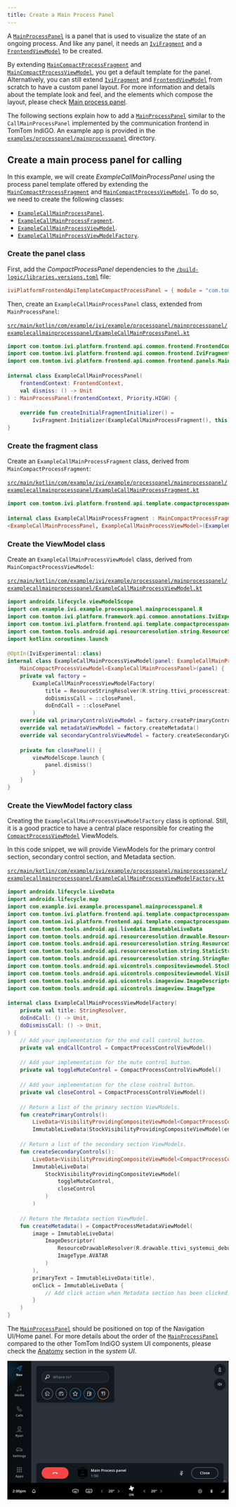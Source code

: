 ```yaml
---
title: Create a Main Process Panel
---
```


A [`MainProcessPanel`](TTIVI_PLATFORM_API) is a panel that is used to visualize the state of an
ongoing process. And like any panel, it needs an [`IviFragment`](TTIVI_PLATFORM_API) and a
[`FrontendViewModel`](TTIVI_PLATFORM_API) to be created.

By extending [`MainCompactProcessFragment`](TTIVI_PLATFORM_API) and
[`MainCompactProcessViewModel`](TTIVI_PLATFORM_API), you get a default template for the panel.
Alternatively, you can still extend [`IviFragment`](TTIVI_PLATFORM_API) and
[`FrontendViewModel`](TTIVI_PLATFORM_API) from scratch to have a custom panel layout. For more
information and details about the template look and feel, and the elements which compose the layout,
please check
[Main process panel](/tomtom-indigo/documentation/design/system-ui/main-process-panels).

The following sections explain how to add a [`MainProcessPanel`](TTIVI_PLATFORM_API) similar to the
`CallMainProcessPanel` implemented by the communication frontend in TomTom IndiGO. An example app is
provided in the
[`examples/processpanel/mainprocesspanel`](https://github.com/tomtom-international/tomtom-indigo-sdk-examples/tree/main/examples/processpanel/mainprocesspanel)
directory.

## Create a main process panel for calling

In this example, we will create _ExampleCallMainProcessPanel_ using the process panel template
offered by extending the [`MainCompactProcessFragment`](TTIVI_PLATFORM_API) and
[`MainCompactProcessViewModel`](TTIVI_PLATFORM_API). To do so, we need to create the following
classes:

- [`ExampleCallMainProcessPanel`](#create-the-panel-class).
- [`ExampleCallMainProcessFragment`](#create-the-fragment-class).
- [`ExampleCallMainProcessViewModel`](#create-the-viewmodel-class).
- [`ExampleCallMainProcessViewModelFactory`](#create-the-viewmodel-factory-class).

### Create the panel class

First, add the _CompactProcessPanel_ dependencies to the
[`/build-logic/libraries.versions.toml`](https://github.com/tomtom-international/tomtom-indigo-sdk-examples/blob/main/build-logic/libraries.versions.toml#L43)
file:

```toml
iviPlatformFrontendApiTemplateCompactProcessPanel = { module = "com.tomtom.ivi.platform:platform_frontend_api_template_compactprocesspanel", version.ref = "iviPlatform"}
```

Then, create an `ExampleCallMainProcessPanel` class, extended from `MainProcessPanel`:

[`src/main/kotlin/com/example/ivi/example/processpanel/mainprocesspanel/examplecallmainprocesspanel/ExampleCallMainProcessPanel.kt`](https://github.com/tomtom-international/tomtom-indigo-sdk-examples/blob/main/examples/processpanel/mainprocesspanel/src/main/kotlin/com/example/ivi/example/processpanel/mainprocesspanel/examplecallmainprocesspanel/ExampleCallMainProcessPanel.kt#L18-L25)

```kotlin
import com.tomtom.ivi.platform.frontend.api.common.frontend.FrontendContext
import com.tomtom.ivi.platform.frontend.api.common.frontend.IviFragment
import com.tomtom.ivi.platform.frontend.api.common.frontend.panels.MainProcessPanel

internal class ExampleCallMainProcessPanel(
    frontendContext: FrontendContext,
    val dismiss: () -> Unit
) : MainProcessPanel(frontendContext, Priority.HIGH) {

    override fun createInitialFragmentInitializer() =
        IviFragment.Initializer(ExampleCallMainProcessFragment(), this)
}
```

### Create the fragment class

Create an `ExampleCallMainProcessFragment` class, derived from `MainCompactProcessFragment`:

[`src/main/kotlin/com/example/ivi/example/processpanel/mainprocesspanel/examplecallmainprocesspanel/ExampleCallMainProcessFragment.kt`](https://github.com/tomtom-international/tomtom-indigo-sdk-examples/blob/main/examples/processpanel/mainprocesspanel/src/main/kotlin/com/example/ivi/example/processpanel/mainprocesspanel/examplecallmainprocesspanel/ExampleCallMainProcessFragment.kt#L18-L19)

```kotlin
import com.tomtom.ivi.platform.frontend.api.template.compactprocesspanel.MainCompactProcessFragment

internal class ExampleCallMainProcessFragment : MainCompactProcessFragment
<ExampleCallMainProcessPanel, ExampleCallMainProcessViewModel>(ExampleCallMainProcessViewModel::class)
```

### Create the ViewModel class

Create an `ExampleCallMainProcessViewModel` class, derived from `MainCompactProcessViewModel`:

[`src/main/kotlin/com/example/ivi/example/processpanel/mainprocesspanel/examplecallmainprocesspanel/ExampleCallMainProcessViewModel.kt`](https://github.com/tomtom-international/tomtom-indigo-sdk-examples/blob/main/examples/processpanel/mainprocesspanel/src/main/kotlin/com/example/ivi/example/processpanel/mainprocesspanel/examplecallmainprocesspanel/ExampleCallMainProcessViewModel.kt#L22-L39)

```kotlin
import androidx.lifecycle.viewModelScope
import com.example.ivi.example.processpanel.mainprocesspanel.R
import com.tomtom.ivi.platform.framework.api.common.annotations.IviExperimental
import com.tomtom.ivi.platform.frontend.api.template.compactprocesspanel.MainCompactProcessViewModel
import com.tomtom.tools.android.api.resourceresolution.string.ResourceStringResolver
import kotlinx.coroutines.launch

@OptIn(IviExperimental::class)
internal class ExampleCallMainProcessViewModel(panel: ExampleCallMainProcessPanel) :
    MainCompactProcessViewModel<ExampleCallMainProcessPanel>(panel) {
    private val factory =
        ExampleCallMainProcessViewModelFactory(
            title = ResourceStringResolver(R.string.ttivi_processcreation_mainprocesspanel_title),
            doDismissCall = ::closePanel,
            doEndCall = ::closePanel
        )
    override val primaryControlsViewModel = factory.createPrimaryControls()
    override val metadataViewModel = factory.createMetadata()
    override val secondaryControlsViewModel = factory.createSecondaryControls()

    private fun closePanel() {
        viewModelScope.launch {
            panel.dismiss()
        }
    }
}
```

### Create the ViewModel factory class

Creating the `ExampleCallMainProcessViewModelFactory` class is optional. Still, it is a good
practice to have a central place responsible for creating the
[`CompactProcessViewModel`](TTIVI_PLATFORM_API) ViewModels.

In this code snippet, we will provide ViewModels for the primary control section, secondary control
section, and Metadata section.

[`src/main/kotlin/com/example/ivi/example/processpanel/mainprocesspanel/examplecallmainprocesspanel/ExampleCallMainProcessViewModelFactory.kt`](https://github.com/tomtom-international/tomtom-indigo-sdk-examples/blob/main/examples/processpanel/mainprocesspanel/src/main/kotlin/com/example/ivi/example/processpanel/mainprocesspanel/examplecallmainprocesspanel/ExampleCallMainProcessViewModelFactory.kt#L34-L117)

```kotlin
import androidx.lifecycle.LiveData
import androidx.lifecycle.map
import com.example.ivi.example.processpanel.mainprocesspanel.R
import com.tomtom.ivi.platform.frontend.api.template.compactprocesspanel.CompactProcessControlViewModel
import com.tomtom.ivi.platform.frontend.api.template.compactprocesspanel.CompactProcessMetadataViewModel
import com.tomtom.tools.android.api.livedata.ImmutableLiveData
import com.tomtom.tools.android.api.resourceresolution.drawable.ResourceDrawableResolver
import com.tomtom.tools.android.api.resourceresolution.string.ResourceStringResolver
import com.tomtom.tools.android.api.resourceresolution.string.StaticStringResolver
import com.tomtom.tools.android.api.resourceresolution.string.StringResolver
import com.tomtom.tools.android.api.uicontrols.compositeviewmodel.StockVisibilityProvidingCompositeViewModel
import com.tomtom.tools.android.api.uicontrols.compositeviewmodel.VisibilityProvidingCompositeViewModel
import com.tomtom.tools.android.api.uicontrols.imageview.ImageDescriptor
import com.tomtom.tools.android.api.uicontrols.imageview.ImageType

internal class ExampleCallMainProcessViewModelFactory(
    private val title: StringResolver,
    doEndCall: () -> Unit,
    doDismissCall: () -> Unit,
) {
    // Add your implementation for the end call control button.
    private val endCallControl = CompactProcessControlViewModel()

    // Add your implementation for the mute control button.
    private val toggleMuteControl = CompactProcessControlViewModel()

    // Add your implementation for the close control button.
    private val closeControl = CompactProcessControlViewModel()

    // Return a list of the primary section ViewModels.
    fun createPrimaryControls():
        LiveData<VisibilityProvidingCompositeViewModel<CompactProcessControlViewModel>> =
        ImmutableLiveData(StockVisibilityProvidingCompositeViewModel(endCallControl))

    // Return a list of the secondary section ViewModels.
    fun createSecondaryControls():
        LiveData<VisibilityProvidingCompositeViewModel<CompactProcessControlViewModel>> =
        ImmutableLiveData(
            StockVisibilityProvidingCompositeViewModel(
                toggleMuteControl,
                closeControl
            )
        )

    // Return the Metadata section ViewModel.
    fun createMetadata() = CompactProcessMetadataViewModel(
        image = ImmutableLiveData(
            ImageDescriptor(
                ResourceDrawableResolver(R.drawable.ttivi_systemui_debugtab_icon_thumbnail),
                ImageType.AVATAR
            )
        ),
        primaryText = ImmutableLiveData(title),
        onClick = ImmutableLiveData {
            // Add click action when Metadata section has been clicked.
        }
    )
}
```

The [`MainProcessPanel`](TTIVI_PLATFORM_API) should be positioned on top of the Navigation UI/Home
panel. For more details about the order of the [`MainProcessPanel`](TTIVI_PLATFORM_API) compared to
the other TomTom IndiGO system UI components, please check the
[Anatomy](/tomtom-indigo/documentation/design/system-ui/overview#Anatomy) section in the
_system UI_.

![Call main process panel](images/call_main_process_panel.png)
